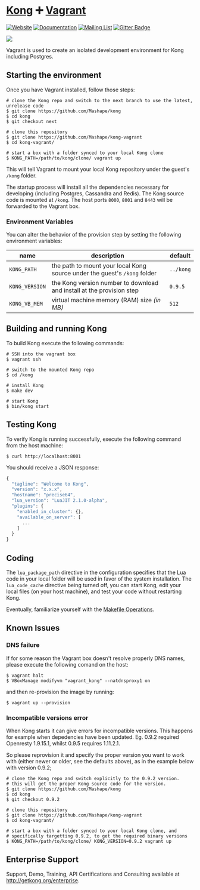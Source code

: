 # [Kong][website-url] :heavy_plus_sign: [Vagrant](https://www.vagrantup.com/)

[![Website][website-badge]][website-url]
[![Documentation][documentation-badge]][documentation-url]
[![Mailing List][mailing-list-badge]][mailing-list-url]
[![Gitter Badge][gitter-badge]][gitter-url]

[![][kong-logo]][website-url]

Vagrant is used to create an isolated development environment for Kong 
including Postgres.

## Starting the environment

Once you have Vagrant installed, follow those steps:

```shell
# clone the Kong repo and switch to the next branch to use the latest, unrelease code
$ git clone https://github.com/Mashape/kong
$ cd kong
$ git checkout next

# clone this repository
$ git clone https://github.com/Mashape/kong-vagrant
$ cd kong-vagrant/

# start a box with a folder synced to your local Kong clone
$ KONG_PATH=/path/to/kong/clone/ vagrant up
```

This will tell Vagrant to mount your local Kong repository under the guest's 
`/kong` folder.

The startup process will install all the dependencies necessary for developing 
(including Postgres, Cassandra and Redis). The Kong source code is mounted at 
`/kong`. The host ports `8000`, `8001` and `8443` will be forwarded to the 
Vagrant box.

### Environment Variables

You can alter the behavior of the provision step by setting the following 
environment variables:

| name            | description                                                               | default   |
| --------------- | ------------------------------------------------------------------------- | --------- |
| `KONG_PATH`     | the path to mount your local Kong source under the guest's `/kong` folder | `../kong` |
| `KONG_VERSION`  | the Kong version number to download and install at the provision step     | `0.9.5`  |
| `KONG_VB_MEM`   | virtual machine memory (RAM) size *(in MB)*                               | `512`    |


## Building and running Kong

To build Kong execute the following commands:

```shell
# SSH into the vagrant box
$ vagrant ssh

# switch to the mounted Kong repo
$ cd /kong

# install Kong
$ make dev

# start Kong
$ bin/kong start
```

## Testing Kong

To verify Kong is running successfully, execute the following command from the 
host machine:

```shell
$ curl http://localhost:8001
```

You should receive a JSON response:

```javascript
{
  "tagline": "Welcome to Kong",
  "version": "x.x.x",
  "hostname": "precise64",
  "lua_version": "LuaJIT 2.1.0-alpha",
  "plugins": {
    "enabled_in_cluster": {},
    "available_on_server": [
      ...
    ]
  }
}
```

## Coding

The `lua_package_path` directive in the configuration specifies that the Lua 
code in your local folder will be used in favor of the system installation. 
The `lua_code_cache` directive being turned off, you can start Kong, edit your 
local files (on your host machine), and test your code without restarting Kong.

Eventually, familiarize yourself with the 
[Makefile Operations](https://github.com/Mashape/kong#makefile).

## Known Issues

### DNS failure

If for some reason the Vagrant box doesn't resolve properly DNS names, please 
execute the following comand on the host:

```
$ vagrant halt
$ VBoxManage modifyvm "vagrant_kong" --natdnsproxy1 on
```

and then re-provision the image by running:

```
$ vagrant up --provision
```

### Incompatible versions error

When Kong starts it can give errors for incompatible versions. This happens for 
example when depedencies have been updated. Eg. 0.9.2 required Openresty 
1.9.15.1, whilst 0.9.5 requires 1.11.2.1. 

So please reprovision it and specify the proper version you want to work with 
(either newer or older, see the defaults above), as in the example below with 
version 0.9.2;

```shell
# clone the Kong repo and switch explicitly to the 0.9.2 version.
# this will get the proper Kong source code for the version.
$ git clone https://github.com/Mashape/kong
$ cd kong
$ git checkout 0.9.2

# clone this repository
$ git clone https://github.com/Mashape/kong-vagrant
$ cd kong-vagrant/

# start a box with a folder synced to your local Kong clone, and
# specifically targetting 0.9.2, to get the required binary versions
$ KONG_PATH=/path/to/kong/clone/ KONG_VERSION=0.9.2 vagrant up
```

## Enterprise Support

Support, Demo, Training, API Certifications and Consulting available at http://getkong.org/enterprise.

[kong-logo]: http://i.imgur.com/4jyQQAZ.png
[website-url]: https://getkong.org/
[website-badge]: https://img.shields.io/badge/GETKong.org-Learn%20More-43bf58.svg
[documentation-url]: https://getkong.org/docs/
[documentation-badge]: https://img.shields.io/badge/Documentation-Read%20Online-green.svg
[gitter-url]: https://gitter.im/Mashape/kong
[gitter-badge]: https://img.shields.io/badge/Gitter-Join%20Chat-blue.svg
[mailing-list-badge]: https://img.shields.io/badge/Email-Join%20Mailing%20List-blue.svg
[mailing-list-url]: https://groups.google.com/forum/#!forum/konglayer
